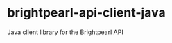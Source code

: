 brightpearl-api-client-java
===========================

Java client library for the Brightpearl API
